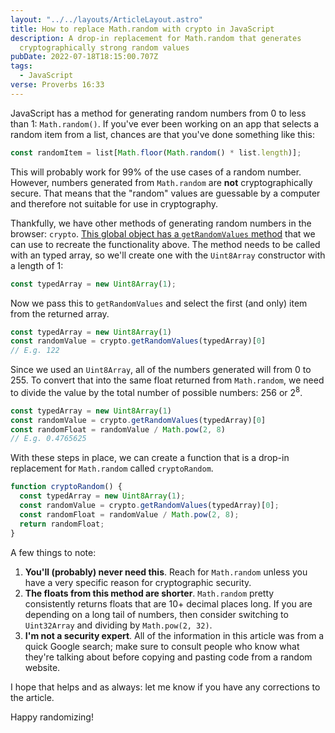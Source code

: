```yaml
---
layout: "../../layouts/ArticleLayout.astro"
title: How to replace Math.random with crypto in JavaScript
description: A drop-in replacement for Math.random that generates
  cryptographically strong random values
pubDate: 2022-07-18T18:15:00.707Z
tags:
  - JavaScript
verse: Proverbs 16:33
---
```


JavaScript has a method for generating random numbers from 0 to less than 1: `Math.random()`. If you've ever been working on an app that selects a random item from a list, chances are that you've done something like this:

```js
const randomItem = list[Math.floor(Math.random() * list.length)];
```

This will probably work for 99% of the use cases of a random number. However, numbers generated from `Math.random` are **not** cryptographically secure. That means that the "random" values are guessable by a computer and therefore not suitable for use in cryptography.

Thankfully, we have other methods of generating random numbers in the browser: `crypto`. [This global object has a `getRandomValues` method](https://developer.mozilla.org/en-US/docs/Web/API/Crypto/getRandomValues) that we can use to recreate the functionality above. The method needs to be called with an typed array, so we'll create one with the `Uint8Array` constructor with a length of 1:

```js
const typedArray = new Uint8Array(1);
```

Now we pass this to `getRandomValues` and select the first (and only) item from the returned array.

<!-- ```js/1 -->
```js
const typedArray = new Uint8Array(1)
const randomValue = crypto.getRandomValues(typedArray)[0]
// E.g. 122
```

Since we used an `Uint8Array`, all of the numbers generated will from 0 to 255. To convert that into the same float returned from `Math.random`, we need to divide the value by the total number of possible numbers: 256 or 2<sup>8</sup>.

<!-- ```js/2 -->
```js
const typedArray = new Uint8Array(1)
const randomValue = crypto.getRandomValues(typedArray)[0]
const randomFloat = randomValue / Math.pow(2, 8)
// E.g. 0.4765625
```

With these steps in place, we can create a function that is a drop-in replacement for `Math.random` called `cryptoRandom`.

```js
function cryptoRandom() {
  const typedArray = new Uint8Array(1);
  const randomValue = crypto.getRandomValues(typedArray)[0];
  const randomFloat = randomValue / Math.pow(2, 8);
  return randomFloat;
}
```

A few things to note:

1. **You'll (probably) never need this**. Reach for `Math.random` unless you have a very specific reason for cryptographic security.
2. **The floats from this method are shorter**. `Math.random` pretty consistently returns floats that are 10+ decimal places long. If you are depending on a long tail of numbers, then consider switching to `Uint32Array` and dividing by `Math.pow(2, 32)`.
3. **I'm not a security expert**. All of the information in this article was from a quick Google search; make sure to consult people who know what they're talking about before copying and pasting code from a random website.

I hope that helps and as always: let me know if you have any corrections to the article.

Happy randomizing!
